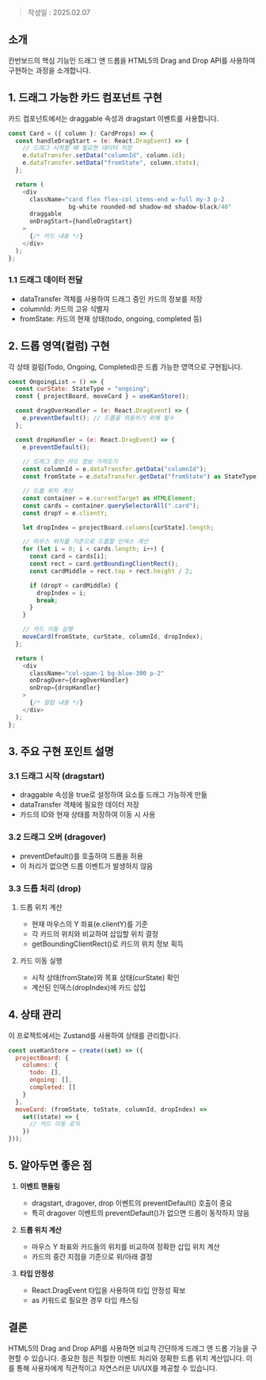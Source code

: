 > 작성일 : 2025.02.07
## 소개
칸반보드의 핵심 기능인 드래그 앤 드롭을 HTML5의 Drag and Drop API를 사용하여 구현하는 과정을 소개합니다.

## 1. 드래그 가능한 카드 컴포넌트 구현

카드 컴포넌트에서는 draggable 속성과 dragstart 이벤트를 사용합니다.

```javascript
const Card = ({ column }: CardProps) => {
  const handleDragStart = (e: React.DragEvent) => {
    // 드래그 시작할 때 필요한 데이터 저장
    e.dataTransfer.setData("columnId", column.id);
    e.dataTransfer.setData("fromState", column.state);
  };

  return (
    <div
      className="card flex flex-col items-end w-full my-3 p-2 
                 bg-white rounded-md shadow-md shadow-black/40"
      draggable
      onDragStart={handleDragStart}
    >
      {/* 카드 내용 */}
    </div>
  );
};
```

### 1.1 드래그 데이터 전달
- dataTransfer 객체를 사용하여 드래그 중인 카드의 정보를 저장
- columnId: 카드의 고유 식별자
- fromState: 카드의 현재 상태(todo, ongoing, completed 등)

## 2. 드롭 영역(컬럼) 구현

각 상태 컬럼(Todo, Ongoing, Completed)은 드롭 가능한 영역으로 구현됩니다.

```javascript
const OngoingList = () => {
  const curState: StateType = "ongoing";
  const { projectBoard, moveCard } = useKanStore();

  const dragOverHandler = (e: React.DragEvent) => {
    e.preventDefault(); // 드롭을 허용하기 위해 필수
  };

  const dropHandler = (e: React.DragEvent) => {
    e.preventDefault();
    
    // 드래그 중인 카드 정보 가져오기
    const columnId = e.dataTransfer.getData("columnId");
    const fromState = e.dataTransfer.getData("fromState") as StateType;

    // 드롭 위치 계산
    const container = e.currentTarget as HTMLElement;
    const cards = container.querySelectorAll(".card");
    const dropY = e.clientY;

    let dropIndex = projectBoard.columns[curState].length;

    // 마우스 위치를 기준으로 드롭할 인덱스 계산
    for (let i = 0; i < cards.length; i++) {
      const card = cards[i];
      const rect = card.getBoundingClientRect();
      const cardMiddle = rect.top + rect.height / 2;

      if (dropY < cardMiddle) {
        dropIndex = i;
        break;
      }
    }

    // 카드 이동 실행
    moveCard(fromState, curState, columnId, dropIndex);
  };

  return (
    <div
      className="col-span-1 bg-blue-300 p-2"
      onDragOver={dragOverHandler}
      onDrop={dropHandler}
    >
      {/* 컬럼 내용 */}
    </div>
  );
};
```

## 3. 주요 구현 포인트 설명

### 3.1 드래그 시작 (dragstart)
- draggable 속성을 true로 설정하여 요소를 드래그 가능하게 만듦
- dataTransfer 객체에 필요한 데이터 저장
- 카드의 ID와 현재 상태를 저장하여 이동 시 사용

### 3.2 드래그 오버 (dragover)
- preventDefault()를 호출하여 드롭을 허용
- 이 처리가 없으면 드롭 이벤트가 발생하지 않음

### 3.3 드롭 처리 (drop)
1. 드롭 위치 계산
   - 현재 마우스의 Y 좌표(e.clientY)를 기준
   - 각 카드의 위치와 비교하여 삽입할 위치 결정
   - getBoundingClientRect()로 카드의 위치 정보 획득

2. 카드 이동 실행
   - 시작 상태(fromState)와 목표 상태(curState) 확인
   - 계산된 인덱스(dropIndex)에 카드 삽입

## 4. 상태 관리
이 프로젝트에서는 Zustand를 사용하여 상태를 관리합니다.

```javascript
const useKanStore = create((set) => ({
  projectBoard: {
    columns: {
      todo: [],
      ongoing: [],
      completed: []
    }
  },
  moveCard: (fromState, toState, columnId, dropIndex) => 
    set((state) => {
      // 카드 이동 로직
    })
}));
```

## 5. 알아두면 좋은 점

1. **이벤트 핸들링**
   - dragstart, dragover, drop 이벤트의 preventDefault() 호출이 중요
   - 특히 dragover 이벤트의 preventDefault()가 없으면 드롭이 동작하지 않음

2. **드롭 위치 계산**
   - 마우스 Y 좌표와 카드들의 위치를 비교하여 정확한 삽입 위치 계산
   - 카드의 중간 지점을 기준으로 위/아래 결정

3. **타입 안정성**
   - React.DragEvent 타입을 사용하여 타입 안정성 확보
   - as 키워드로 필요한 경우 타입 캐스팅

## 결론
HTML5의 Drag and Drop API를 사용하면 비교적 간단하게 드래그 앤 드롭 기능을 구현할 수 있습니다. 중요한 점은 적절한 이벤트 처리와 정확한 드롭 위치 계산입니다. 이를 통해 사용자에게 직관적이고 자연스러운 UI/UX를 제공할 수 있습니다.